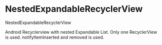# NestedExpandableRecyclerView
NestedExpandableRecyclerView

Android Recyclerview with nested Expandable List.
Only one RecyclerView is used.
notifyItemInserted and removed is used. 
